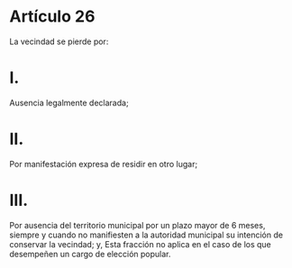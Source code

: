 # Artículo 26

La vecindad se pierde por: 

# I.
Ausencia legalmente declarada; 

# II.
Por manifestación expresa de residir en otro lugar; 

# III.
Por ausencia del territorio municipal por un plazo mayor de 6 meses, siempre y cuando no manifiesten a la autoridad municipal su intención de conservar la vecindad; y, Esta fracción no aplica en el caso de los que desempeñen un cargo de elección popular.